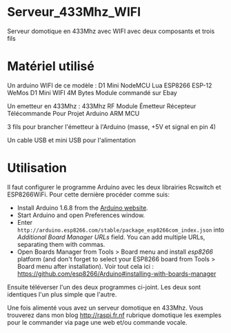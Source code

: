 # Serveur_433Mhz_WIFI
Serveur domotique en 433Mhz avec WIFI avec deux composants et trois fils

# Matériel utilisé
Un arduino WIFI de ce modèle :
D1 Mini NodeMCU Lua ESP8266 ESP-12 WeMos D1 Mini WIFI 4M Bytes Module
commandé sur Ebay
 
Un emetteur en 433Mhz : 433Mhz RF Module Émetteur Récepteur Télécommande Pour Projet Arduino ARM MCU
 
3 fils pour brancher l'émetteur à l'Arduino (masse, +5V et signal en pin 4)
 
Un cable USB et mini USB pour l'alimentation
 
# Utilisation
Il faut configurer le programme Arduino avec les deux librairies Rcswitch et ESP8266WiFi. Pour cette dernière procéder comme suis:
- Install Arduino 1.6.8 from the [Arduino website](http://www.arduino.cc/en/main/software).
- Start Arduino and open Preferences window.
- Enter ```http://arduino.esp8266.com/stable/package_esp8266com_index.json``` into *Additional Board Manager URLs* field. You can add multiple URLs, separating them with commas.
- Open Boards Manager from Tools > Board menu and install *esp8266* platform (and don't forget to select your ESP8266 board from Tools > Board menu after installation).
  Voir tout cela ici : https://github.com/esp8266/Arduino#installing-with-boards-manager
  
Ensuite téléverser l'un des deux programmes ci-joint. Les deux sont identiques l'un plus simple que l'autre.
  
Une fois alimenté vous avez un serveur domotique en 433Mhz. Vous trouverez dans mon blog http://raspi.fr.nf rubrique domotique les exemples pour le commander via page une web et/ou commande vocale.
